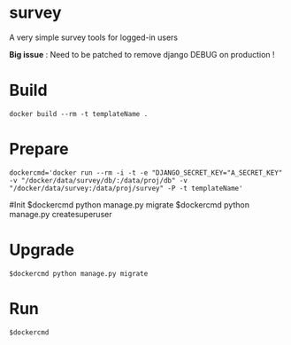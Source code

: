 # survey
A very simple survey tools for logged-in users

**Big issue** : Need to be patched to remove django DEBUG on production !

# Build
    docker build --rm -t templateName .

# Prepare
    dockercmd='docker run --rm -i -t -e "DJANGO_SECRET_KEY="A_SECRET_KEY" -v "/docker/data/survey/db/:/data/proj/db" -v "/docker/data/survey:/data/proj/survey" -P -t templateName'

#Init
    $dockercmd python manage.py migrate
    $dockercmd python manage.py createsuperuser

# Upgrade
    $dockercmd python manage.py migrate

# Run
    $dockercmd
